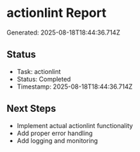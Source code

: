 # actionlint Report

Generated: 2025-08-18T18:44:36.714Z

## Status
- Task: actionlint
- Status: Completed
- Timestamp: 2025-08-18T18:44:36.714Z

## Next Steps
- Implement actual actionlint functionality
- Add proper error handling
- Add logging and monitoring
